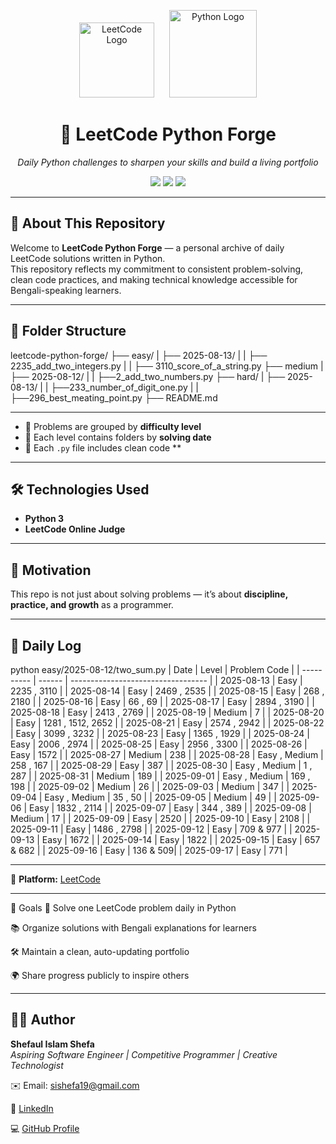<p align="center">
  <img src="https://upload.wikimedia.org/wikipedia/commons/1/19/LeetCode_logo_black.png" alt="LeetCode Logo" width="120" style="margin-right: 20px;">
  <img src="https://www.python.org/static/community_logos/python-logo.png" alt="Python Logo" width="140">
</p>

<h1 align="center">🚀 LeetCode Python Forge</h1>

<p align="center"><i>Daily Python challenges to sharpen your skills and build a living portfolio</i></p>

<p align="center">
  <img src="https://img.shields.io/badge/Python-3.10-blue?logo=python">
  <img src="https://img.shields.io/badge/Daily%20Commit-Active-brightgreen">
  <img src="https://img.shields.io/badge/Made%20with-%E2%9D%A4%EF%B8%8F%20by%20Shefaul-blue">
</p>

---

## 🧠 About This Repository

Welcome to **LeetCode Python Forge** — a personal archive of daily LeetCode solutions written in Python.  
This repository reflects my commitment to consistent problem-solving, clean code practices, and making technical knowledge accessible for Bengali-speaking learners.

---

## 📁 Folder Structure
leetcode-python-forge/
├── easy/
| ├── 2025-08-13/
| | ├── 2235_add_two_integers.py
| | ├── 3110_score_of_a_string.py
├── medium
| ├── 2025-08-12/
| | ├──2_add_two_numbers.py
├── hard/
| ├── 2025-08-13/
| | ├──233_number_of_digit_one.py
| | ├──296_best_meating_point.py
├── README.md

---

- 🔹 Problems are grouped by **difficulty level**  
- 📅 Each level contains folders by **solving date**  
- 🧾 Each `.py` file includes clean code **  

---

## 🛠 Technologies Used
- **Python 3**
- **LeetCode Online Judge**

---

## 🌟 Motivation
This repo is not just about solving problems — it’s about **discipline, practice, and growth** as a programmer.

---

## 📅 Daily Log
python easy/2025-08-12/two_sum.py
| Date       | Level  | Problem Code                     |
| ---------- | ------ | ---------------------------------- |
| 2025-08-13 | Easy   | 2235 , 3110 |
| 2025-08-14 | Easy   | 2469 , 2535 |
| 2025-08-15 | Easy   | 268 , 2180  |
| 2025-08-16 | Easy   | 66 , 69     |
| 2025-08-17 | Easy   | 2894 , 3190 |
| 2025-08-18 | Easy   | 2413 , 2769 |
| 2025-08-19 | Medium   | 7 |
| 2025-08-20 | Easy   | 1281 , 1512, 2652 |
| 2025-08-21 | Easy   | 2574 , 2942 |
| 2025-08-22 | Easy   | 3099 , 3232 |
| 2025-08-23 | Easy   | 1365 , 1929 |
| 2025-08-24 | Easy   | 2006 , 2974 |
| 2025-08-25 | Easy   | 2956 , 3300 |
| 2025-08-26 | Easy   | 1572 |
| 2025-08-27 | Medium   | 238 |
| 2025-08-28 | Easy , Medium | 258 , 167 |
| 2025-08-29 | Easy | 387 |
| 2025-08-30 | Easy , Medium | 1 , 287 |
| 2025-08-31 | Medium   | 189 |
| 2025-09-01 | Easy , Medium | 169 , 198 |
| 2025-09-02 | Medium   | 26 |
| 2025-09-03 | Medium   | 347 |
| 2025-09-04 | Easy , Medium | 35 , 50 |
| 2025-09-05 | Medium   | 49 |
| 2025-09-06 | Easy   | 1832 , 2114 |
| 2025-09-07 | Easy   | 344 , 389 |
| 2025-09-08 | Medium   | 17 |
| 2025-09-09 | Easy | 2520 |
| 2025-09-10 | Easy | 2108 |
| 2025-09-11 | Easy | 1486 , 2798 |
| 2025-09-12 | Easy | 709 & 977 |
| 2025-09-13 | Easy | 1672 |
| 2025-09-14 | Easy | 1822 |
| 2025-09-15 | Easy | 657 & 682 |
| 2025-09-16 | Easy | 136 & 509|
| 2025-09-17 | Easy | 771 |

---

📌 **Platform:** [LeetCode](https://leetcode.com/u/shefa19/)

---

🎯 Goals
🧠 Solve one LeetCode problem daily in Python

📚 Organize solutions with Bengali explanations for learners

🛠️ Maintain a clean, auto-updating portfolio

🌍 Share progress publicly to inspire others

---

## 🙋‍♂️ Author

**Shefaul Islam Shefa**  
_Aspiring Software Engineer | Competitive Programmer | Creative Technologist_

✉️ Email: [sishefa19@gmail.com](mailto:sishefa19@gmail.com)

🔗 [LinkedIn](https://www.linkedin.com/in/sishefa19/)

💻 [GitHub Profile](https://github.com/shefa19)

```
